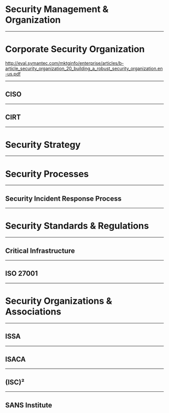 <!-- $theme: gaia -->

<!-- $size: 16:9 -->

<!-- page_number: true -->

<!-- footer: Copyright (c) by Bjoern Kimminich | Licensed under CC-BY-SA 4.0 -->

# Security Management & Organization

---

# Corporate Security Organization

http://eval.symantec.com/mktginfo/enterprise/articles/b-article_security_organization_20_building_a_robust_security_organization.en-us.pdf

---

## CISO

---

## CIRT

---

# Security Strategy

---

# Security Processes

---

## Security Incident Response Process

---

# Security Standards & Regulations

---

## Critical Infrastructure

---

## ISO 27001

---

# Security Organizations & Associations

---

## ISSA

---

## ISACA

---

## (ISC)²

---

## SANS Institute
